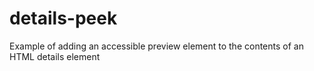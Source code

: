 # details-peek
Example of adding an accessible preview element to the contents of an HTML details element
